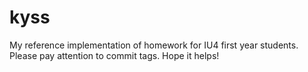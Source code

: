 # kyss
My reference implementation of homework for IU4 first year students. Please pay attention to commit tags. Hope it helps!
